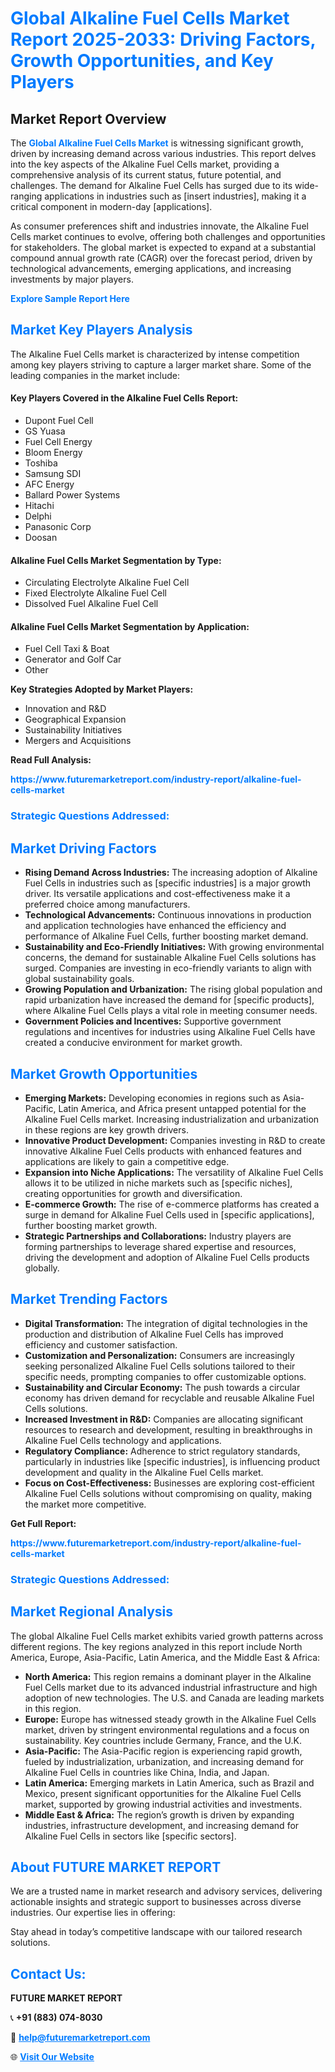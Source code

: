 <h1 style="color: #007BFF;">Global Alkaline Fuel Cells Market Report 2025-2033: Driving Factors, Growth Opportunities, and Key Players</h1>

<section id="overview">
<h2>Market Report Overview</h2>
<p>The <a href="https://www.futuremarketreport.com/industry-report/alkaline-fuel-cells-market" style="color: #007BFF; text-decoration: none;"><strong>Global Alkaline Fuel Cells Market</strong></a> is witnessing significant growth, driven by increasing demand across various industries. This report delves into the key aspects of the Alkaline Fuel Cells market, providing a comprehensive analysis of its current status, future potential, and challenges. The demand for Alkaline Fuel Cells has surged due to its wide-ranging applications in industries such as [insert industries], making it a critical component in modern-day [applications].</p>
<p>As consumer preferences shift and industries innovate, the Alkaline Fuel Cells market continues to evolve, offering both challenges and opportunities for stakeholders. The global market is expected to expand at a substantial compound annual growth rate (CAGR) over the forecast period, driven by technological advancements, emerging applications, and increasing investments by major players.</p>
</section>

<section id="overview">
<p><a href="https://www.futuremarketreport.com/request-sample/reportId=63127" style="color: #007BFF; text-decoration: none;"><strong>Explore Sample Report Here</strong></a></p>
</section>

<section id="key-players">
<h2 style="color: #007BFF;">Market Key Players Analysis</h2>
<p>The Alkaline Fuel Cells market is characterized by intense competition among key players striving to capture a larger market share. Some of the leading companies in the market include:</p>
<h4>Key Players Covered in the Alkaline Fuel Cells Report:</h4>
<ul><li>Dupont Fuel Cell</li><li>GS Yuasa</li><li>Fuel Cell Energy</li><li>Bloom Energy</li><li>Toshiba</li><li>Samsung SDI</li><li>AFC Energy</li><li>Ballard Power Systems</li><li>Hitachi</li><li>Delphi</li><li>Panasonic Corp</li><li>Doosan</li></ul>
<h4>Alkaline Fuel Cells Market Segmentation by Type:</h4>
<ul><li>Circulating Electrolyte Alkaline Fuel Cell</li><li>Fixed Electrolyte Alkaline Fuel Cell</li><li>Dissolved Fuel Alkaline Fuel Cell</li></ul>

<h4>Alkaline Fuel Cells Market Segmentation by Application:</h4>
<ul><li>Fuel Cell Taxi &amp; Boat</li><li>Generator and Golf Car</li><li>Other</li></ul>
<p><strong>Key Strategies Adopted by Market Players:</strong></p>
<ul>
<li>Innovation and R&D</li>
<li>Geographical Expansion</li>
<li>Sustainability Initiatives</li>
<li>Mergers and Acquisitions</li>
</ul>
</section>

<section>
<p><strong>Read Full Analysis: </strong></p><a href="https://www.futuremarketreport.com/industry-report/alkaline-fuel-cells-market" style="color: #007BFF; text-decoration: none;"><strong>https://www.futuremarketreport.com/industry-report/alkaline-fuel-cells-market</strong></a>
<h3 style="color: #007BFF;">Strategic Questions Addressed:</h3>
</section>

<section id="driving-factors">
<h2 style="color: #007BFF;">Market Driving Factors</h2>
<ul>
<li><strong>Rising Demand Across Industries:</strong> The increasing adoption of Alkaline Fuel Cells in industries such as [specific industries] is a major growth driver. Its versatile applications and cost-effectiveness make it a preferred choice among manufacturers.</li>
<li><strong>Technological Advancements:</strong> Continuous innovations in production and application technologies have enhanced the efficiency and performance of Alkaline Fuel Cells, further boosting market demand.</li>
<li><strong>Sustainability and Eco-Friendly Initiatives:</strong> With growing environmental concerns, the demand for sustainable Alkaline Fuel Cells solutions has surged. Companies are investing in eco-friendly variants to align with global sustainability goals.</li>
<li><strong>Growing Population and Urbanization:</strong> The rising global population and rapid urbanization have increased the demand for [specific products], where Alkaline Fuel Cells plays a vital role in meeting consumer needs.</li>
<li><strong>Government Policies and Incentives:</strong> Supportive government regulations and incentives for industries using Alkaline Fuel Cells have created a conducive environment for market growth.</li>
</ul>
</section>

<section id="growth-opportunities">
<h2 style="color: #007BFF;">Market Growth Opportunities</h2>
<ul>
<li><strong>Emerging Markets:</strong> Developing economies in regions such as Asia-Pacific, Latin America, and Africa present untapped potential for the Alkaline Fuel Cells market. Increasing industrialization and urbanization in these regions are key growth drivers.</li>
<li><strong>Innovative Product Development:</strong> Companies investing in R&D to create innovative Alkaline Fuel Cells products with enhanced features and applications are likely to gain a competitive edge.</li>
<li><strong>Expansion into Niche Applications:</strong> The versatility of Alkaline Fuel Cells allows it to be utilized in niche markets such as [specific niches], creating opportunities for growth and diversification.</li>
<li><strong>E-commerce Growth:</strong> The rise of e-commerce platforms has created a surge in demand for Alkaline Fuel Cells used in [specific applications], further boosting market growth.</li>
<li><strong>Strategic Partnerships and Collaborations:</strong> Industry players are forming partnerships to leverage shared expertise and resources, driving the development and adoption of Alkaline Fuel Cells products globally.</li>
</ul>
</section>

<section id="trending-factors">
<h2 style="color: #007BFF;">Market Trending Factors</h2>
<ul>
<li><strong>Digital Transformation:</strong> The integration of digital technologies in the production and distribution of Alkaline Fuel Cells has improved efficiency and customer satisfaction.</li>
<li><strong>Customization and Personalization:</strong> Consumers are increasingly seeking personalized Alkaline Fuel Cells solutions tailored to their specific needs, prompting companies to offer customizable options.</li>
<li><strong>Sustainability and Circular Economy:</strong> The push towards a circular economy has driven demand for recyclable and reusable Alkaline Fuel Cells solutions.</li>
<li><strong>Increased Investment in R&D:</strong> Companies are allocating significant resources to research and development, resulting in breakthroughs in Alkaline Fuel Cells technology and applications.</li>
<li><strong>Regulatory Compliance:</strong> Adherence to strict regulatory standards, particularly in industries like [specific industries], is influencing product development and quality in the Alkaline Fuel Cells market.</li>
<li><strong>Focus on Cost-Effectiveness:</strong> Businesses are exploring cost-efficient Alkaline Fuel Cells solutions without compromising on quality, making the market more competitive.</li>
</ul>
</section>

<section>
<p><strong>Get Full Report: </strong></p><a href="https://www.futuremarketreport.com/industry-report/alkaline-fuel-cells-market" style="color: #007BFF; text-decoration: none;"><strong>https://www.futuremarketreport.com/industry-report/alkaline-fuel-cells-market</strong></a>
<h3 style="color: #007BFF;">Strategic Questions Addressed:</h3>
</section>


<section id="regional-analysis">
<h2 style="color: #007BFF;">Market Regional Analysis</h2>
<p>The global Alkaline Fuel Cells market exhibits varied growth patterns across different regions. The key regions analyzed in this report include North America, Europe, Asia-Pacific, Latin America, and the Middle East & Africa:</p>
<ul>
<li><strong>North America:</strong> This region remains a dominant player in the Alkaline Fuel Cells market due to its advanced industrial infrastructure and high adoption of new technologies. The U.S. and Canada are leading markets in this region.</li>
<li><strong>Europe:</strong> Europe has witnessed steady growth in the Alkaline Fuel Cells market, driven by stringent environmental regulations and a focus on sustainability. Key countries include Germany, France, and the U.K.</li>
<li><strong>Asia-Pacific:</strong> The Asia-Pacific region is experiencing rapid growth, fueled by industrialization, urbanization, and increasing demand for Alkaline Fuel Cells in countries like China, India, and Japan.</li>
<li><strong>Latin America:</strong> Emerging markets in Latin America, such as Brazil and Mexico, present significant opportunities for the Alkaline Fuel Cells market, supported by growing industrial activities and investments.</li>
<li><strong>Middle East & Africa:</strong> The region’s growth is driven by expanding industries, infrastructure development, and increasing demand for Alkaline Fuel Cells in sectors like [specific sectors].</li>
</ul>
</section>

<footer>
<h2 style="color: #007BFF;">About FUTURE MARKET REPORT</h2>
<p>We are a trusted name in market research and advisory services, delivering actionable insights and strategic support to businesses across diverse industries. Our expertise lies in offering:</p>

<p>Stay ahead in today’s competitive landscape with our tailored research solutions.</p>

<h2 style="color: #007BFF;">Contact Us:</h2>
<p><strong>FUTURE MARKET REPORT</strong></p>
<p>📞 <strong>+91 (883) 074-8030</strong></p>
<p>📧 <strong><a href="mailto:help@futuremarketreport.com" style="color: #007BFF;">help@futuremarketreport.com</a></strong></p>
<p>🌐 <strong><a href="https://www.futuremarketreport.com/" style="color: #007BFF;">Visit Our Website</a></strong></p>
</footer>